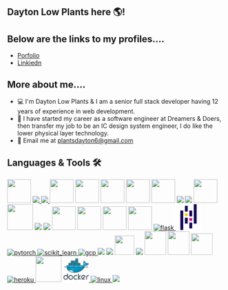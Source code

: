 ## Dayton Low Plants here 🌎!

## Below are the links to my profiles....

- [Porfolio](devmandayton.netlify.app)
- [Linkiedn](https://www.linkedin.com/in/dayton-plants/)

## More about me....

- 💻 I'm Dayton Low Plants & I am a senior full stack developer having 12 years of experience in web development. 
- 🤟 I have started my career as a software engineer at Dreamers & Doers, then transfer my job to be an IC design system engineer, I do like the lower physical layer technology. 
- 📧 Email me at <a href="plantsdayton6@gmail.com" target="_blank">plantsdayton6@gmail.com</a>

## Languages & Tools 🛠

<a href="https://www.javascript.com/" target="_blank"><img src="https://user-images.githubusercontent.com/7886233/159108099-b615b871-48f6-4afe-abf7-8b5b93a1f41f.png" width="55" height="55"/></a>
<a href="https://www.w3schools.com/html/" target="_blank"><img src="https://user-images.githubusercontent.com/7886233/159105836-93677a17-6857-4935-bf48-776fa9a8e157.png" height="60"/>
<a href="https://www.w3schools.com/css/" target="_blank"><img src="https://user-images.githubusercontent.com/7886233/159105838-e694332a-101e-4c71-8c63-e7e86e49c460.png" height="60"/>
<a href="https://reactjs.org/" target="_blank"><img src="https://user-images.githubusercontent.com/7886233/159108112-ec6b9da8-1100-417c-8447-b53538572131.png"  width="55" height="55"/></a>
<a href="https://redux.js.org/" target="_blank"><img src="https://user-images.githubusercontent.com/7886233/159108315-34de1842-5281-4381-bbca-935546c9de48.png" width="55" height="55"/></a>
<a href="https://knexjs.org/" target="_blank"><img src="https://user-images.githubusercontent.com/7886233/159105854-d28004c8-36ea-4ba4-b88e-e40e2d5ea3f3.png" width="55" height="55"/></a>
<a href="https://www.sqlite.org/index.html" target="_blank"><img src="https://user-images.githubusercontent.com/7886233/159105858-1adcba28-57dd-4946-bccf-f0b0ea0aed2c.png"  width="55" height="55"></a>
<a href="https://www.postgresql.org/" target="_blank"><img src="https://user-images.githubusercontent.com/7886233/159105866-67306f22-f2f1-41a1-b362-c4fcb2091cc1.png"  width="55" height="55"/></a>
<a href="https://university.mongodb.com/" target="_blank"><img src="https://user-images.githubusercontent.com/7886233/159105868-d5e54363-3aa5-4831-991b-bbba470a7b52.png" height="60"/></a>
<a href="https://nodejs.org/en/" target="_blank"><img src="https://user-images.githubusercontent.com/7886233/159105880-bc29ffc4-0323-4167-839d-97c046e5f60f.png" height="60"/></a>
<a href="https://expressjs.com/" target="_blank"><img src="https://user-images.githubusercontent.com/7886233/159130782-3f7e4131-d834-403a-a4e0-4462ebec58c3.png"   width="55" height="55"/></a>
<a href="https://www.cypress.io/" target="_blank"><img src="https://user-images.githubusercontent.com/7886233/159105886-114e32b4-199d-493b-b55f-66fdbe694ff2.png" width="60" height="60"/></a>
<a href="https://jestjs.io/" target="_blank"><img src="https://user-images.githubusercontent.com/7886233/159105887-865cf05f-b81d-427e-93e6-98946b51d71b.png" height="60"/></a>
<a href="https://jwt.io/" target="_blank"><img src="https://user-images.githubusercontent.com/7886233/159105892-cd6b08a1-2b63-4f17-9e07-9debe005ac3a.png" height="60"/></a>
<a href="https://www.gatsbyjs.com/docs" target="_blank"><img src="https://user-images.githubusercontent.com/7886233/159105898-f14f4f87-66e3-4753-8526-ca1980dcc468.png" width="55" height="55"/></a>
<a href="https://beautifuljekyll.com/" target="_blank"><img src="https://user-images.githubusercontent.com/7886233/159178273-15525249-0255-40fd-90d1-3ac6264701f2.png" width="55" height="55"/></a>
<a href="https://www.typescriptlang.org/" target="_blank"><img src="https://user-images.githubusercontent.com/7886233/159108792-a12ab940-dc4a-4643-9dc4-736619bd68a3.png" width="55" height="55"/></a>
<a href="https://www.python.org/" target="_blank"><img src="https://user-images.githubusercontent.com/7886233/159106017-7f5d5c2e-7f33-41d4-992d-a9d1ac00214c.png" width="55" height="55"/></a>
<a href="https://flask.palletsprojects.com/" target="_blank" rel="noreferrer"> <img src="https://www.vectorlogo.zone/logos/pocoo_flask/pocoo_flask-icon.svg" alt="flask" width="50" height="55"/> </a>
<a href="https://pandas.pydata.org/" target="_blank" rel="noreferrer"> <img src="https://raw.githubusercontent.com/devicons/devicon/2ae2a900d2f041da66e950e4d48052658d850630/icons/pandas/pandas-original.svg" alt="pandas" width="60" height="60"/> </a>
<a href="https://pytorch.org/" target="_blank" rel="noreferrer"> <img src="https://www.vectorlogo.zone/logos/pytorch/pytorch-icon.svg" alt="pytorch" width="60" height="60"/> </a>
<a href="https://scikit-learn.org/" target="_blank" rel="noreferrer"> <img src="https://upload.wikimedia.org/wikipedia/commons/0/05/Scikit_learn_logo_small.svg" alt="scikit_learn" width="60" height="60"/> </a>
<a href="https://cloud.google.com" target="_blank" rel="noreferrer"> <img src="https://www.vectorlogo.zone/logos/google_cloud/google_cloud-icon.svg" alt="gcp" width="60" height="60"/> </a>
<a href="https://www.geeksforgeeks.org/c-programming-language/" target="_blank"><img src="https://user-images.githubusercontent.com/7886233/159106021-d762858f-04a8-487e-9703-72b9eb00e058.png" height="60"/></a>
<a href="https://www.geeksforgeeks.org/c-plus-plus/" target="_blank"><img src="https://user-images.githubusercontent.com/7886233/159106024-cbdbe521-bf6e-484f-9a69-f3bc719883eb.png" height="60"/></a>
<a href="https://www.gnuradio.org" target="_blank"><img src="https://user-images.githubusercontent.com/7886233/159179948-d77632f5-729a-4e1e-95b0-bb7b05403a72.png" width="45" height="45"/></a>
<a href="https://kb.ettus.com/RFNoC_(UHD_3.0)" target="_blank"><img src="https://user-images.githubusercontent.com/7886233/159130269-ff6e26a5-3a7a-4d31-a635-09c0a6bdc982.png" height="55"/></a>
<a href="https://www.xilinx.com/developer/products/vitis.html" target="_blank"><img src="https://user-images.githubusercontent.com/7886233/159129381-41cefc6c-40f8-45e9-bc66-90d9f8b02987.png"  width="50" height="55"/></a>
<a href="https://aws.amazon.com/freertos/" target="_blank"><img src="https://user-images.githubusercontent.com/7886233/159129719-d335d4a9-f42b-4bb3-9b58-3e52bbb6d3d2.png"  width="50" height="55"/></a>
<a href="https://code.visualstudio.com/brand" target="_blank"><img src="https://user-images.githubusercontent.com/7886233/159105877-f44b6d41-f878-4bb2-beff-d566980bbeb0.png"  width="50" height="50"/></a>
<a href="https://heroku.com" target="_blank" rel="noreferrer"> <img src="https://www.vectorlogo.zone/logos/heroku/heroku-icon.svg" alt="heroku" width="55" height="55"/> </a>
<a href="https://www.postman.com/" target="_blank"><img src="https://user-images.githubusercontent.com/7886233/159185250-65b3057e-2296-468f-a01d-f446068752eb.png" width="60" height="60"/></a>
<a href="https://www.docker.com/" target="_blank" rel="noreferrer"> <img src="https://raw.githubusercontent.com/devicons/devicon/master/icons/docker/docker-original-wordmark.svg" alt="docker" width="60" height="60"/> </a>
<a href="https://www.linux.org/" target="_blank" rel="noreferrer"> <img src="https://user-images.githubusercontent.com/7886233/159177980-71eb16de-501b-4e5b-a09e-2e0de9082639.png" alt="linux" width="55" height="55"/> </a>
<a href="https://git-scm.com/" target="_blank"><img src="https://user-images.githubusercontent.com/7886233/159106028-e01de455-56aa-4e14-abf7-0db538dad915.png" height="60"/></a>
